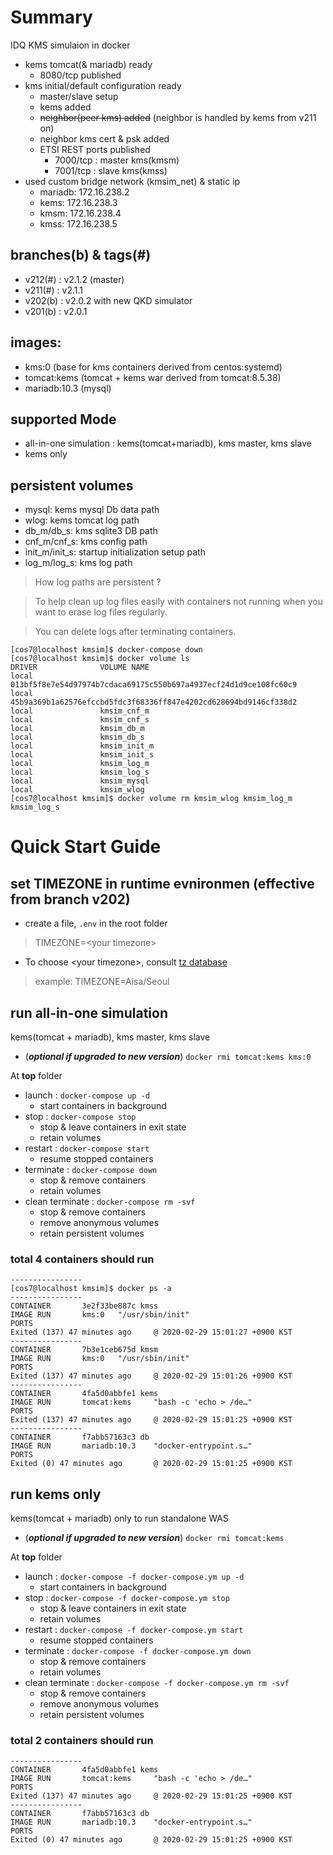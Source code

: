 # Summary
IDQ KMS simulaion in docker
* kems tomcat(& mariadb) ready
  * 8080/tcp published
* kms initial/default configuration ready
  * master/slave setup
  * kems added
  * ~~neighbor(peer kms) added~~ (neighbor is handled by kems from v211 on)
  * neighbor kms cert & psk added
  * ETSI REST ports published
    * 7000/tcp : master kms(kmsm)
    * 7001/tcp : slave kms(kmss)
* used custom bridge network (kmsim_net) & static ip
  * mariadb: 172.16.238.2
  * kems: 172.16.238.3
  * kmsm: 172.16.238.4
  * kmss: 172.16.238.5
## branches(b) & tags(#)
* v212(#) : v2.1.2 (master)
* v211(#) : v2.1.1
* v202(b) : v2.0.2 with new QKD simulator
* v201(b) : v2.0.1

## images:
* kms:0 (base for kms containers derived from centos:systemd)
* tomcat:kems (tomcat + kems war derived from tomcat:8.5.38)
* mariadb:10.3 (mysql)

## supported Mode
* all-in-one simulation : kems(tomcat+mariadb), kms master, kms slave
* kems only

## persistent volumes
* mysql: kems mysql Db data path
* wlog: kems tomcat log path
* db_m/db_s: kms sqlite3 DB path
* cnf_m/cnf_s: kms config path
* init_m/init_s: startup initialization setup path
* log_m/log_s: kms log path
> How log paths are persistent ?

> To help clean up log files easily with containers not running when you want to erase log files regularly.

> You can delete logs after terminating containers.
```
[cos7@localhost kmsim]$ docker-compose down
[cos7@localhost kmsim]$ docker volume ls
DRIVER              VOLUME NAME
local               013bf5f8e7e54d97974b7cdaca69175c550b697a4937ecf24d1d9ce108fc60c9
local               45b9a369b1a62576efccbd5fdc3f68336ff847e4202cd628694bd9146cf338d2
local               kmsim_cnf_m
local               kmsim_cnf_s
local               kmsim_db_m
local               kmsim_db_s
local               kmsim_init_m
local               kmsim_init_s
local               kmsim_log_m
local               kmsim_log_s
local               kmsim_mysql
local               kmsim_wlog
[cos7@localhost kmsim]$ docker volume rm kmsim_wlog kmsim_log_m kmsim_log_s
```

# Quick Start Guide

## set TIMEZONE in runtime evnironmen (effective from branch v202)
* create a file, `.env` in the root folder
> TIMEZONE=\<your timezone\>
* To choose \<your timezone>\, consult [tz database](https://en.wikipedia.org/wiki/List_of_tz_database_time_zones "Title")
> example:
> TIMEZONE=Aisa/Seoul

## run all-in-one simulation
kems(tomcat + mariadb), kms master, kms slave
* (**_optional if upgraded to new version_**) `docker rmi tomcat:kems kms:0`

At **top** folder
* launch : `docker-compose up -d`
  * start containers in background
* stop : `docker-compose stop`
  * stop & leave containers in exit state
  * retain volumes
* restart : `docker-compose start`
  * resume stopped containers
* terminate : `docker-compose down`
  * stop & remove containers
  * retain volumes
* clean terminate : `docker-compose rm -svf`
  * stop & remove containers
  * remove anonymous volumes
  * retain persistent volumes

### total 4 containers should run
```
----------------
[cos7@localhost kmsim]$ docker ps -a
----------------
CONTAINER       3e2f33be887c kmss
IMAGE RUN       kms:0   "/usr/sbin/init"
PORTS
Exited (137) 47 minutes ago     @ 2020-02-29 15:01:27 +0900 KST
----------------
CONTAINER       7b3e1ceb675d kmsm
IMAGE RUN       kms:0   "/usr/sbin/init"
PORTS
Exited (137) 47 minutes ago     @ 2020-02-29 15:01:26 +0900 KST
----------------
CONTAINER       4fa5d0abbfe1 kems
IMAGE RUN       tomcat:kems     "bash -c 'echo > /de…"
PORTS
Exited (137) 47 minutes ago     @ 2020-02-29 15:01:25 +0900 KST
----------------
CONTAINER       f7abb57163c3 db
IMAGE RUN       mariadb:10.3    "docker-entrypoint.s…"
PORTS
Exited (0) 47 minutes ago       @ 2020-02-29 15:01:25 +0900 KST
```

## run **kems** only
kems(tomcat + mariadb) only to run standalone WAS
* (**_optional if upgraded to new version_**) `docker rmi tomcat:kems`

At **top** folder
* launch : `docker-compose -f docker-compose.ym up -d`
  * start containers in background
* stop : `docker-compose -f docker-compose.ym stop`
  * stop & leave containers in exit state
  * retain volumes
* restart : `docker-compose -f docker-compose.ym start`
  * resume stopped containers
* terminate : `docker-compose -f docker-compose.ym down`
  * stop & remove containers
  * retain volumes
* clean terminate : `docker-compose -f docker-compose.ym rm -svf`
  * stop & remove containers
  * remove anonymous volumes
  * retain persistent volumes

### total 2 containers should run
```
----------------
CONTAINER       4fa5d0abbfe1 kems
IMAGE RUN       tomcat:kems     "bash -c 'echo > /de…"
PORTS
Exited (137) 47 minutes ago     @ 2020-02-29 15:01:25 +0900 KST
----------------
CONTAINER       f7abb57163c3 db
IMAGE RUN       mariadb:10.3    "docker-entrypoint.s…"
PORTS
Exited (0) 47 minutes ago       @ 2020-02-29 15:01:25 +0900 KST
```
